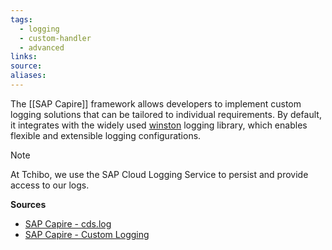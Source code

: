 ```yaml
---
tags:
  - logging
  - custom-handler
  - advanced
links:
source:
aliases:
---
```

The [[SAP Capire]] framework allows developers to implement custom logging solutions that can be tailored to individual requirements. By default, it integrates with the widely used [winston](https://www.npmjs.com/package/winston) logging library, which enables flexible and extensible logging configurations.

> [!NOTE]  
> At Tchibo, we use the SAP Cloud Logging Service to persist and provide access to our logs.

**Sources**
- [SAP Capire - cds.log](https://cap.cloud.sap/docs/node.js/cds-log#minimalistic-logging-facade)
- [SAP Capire - Custom Logging](https://cap.cloud.sap/docs/node.js/cds-log#custom-loggers)